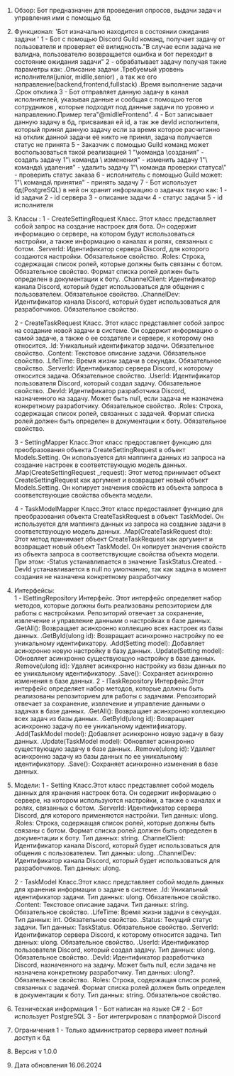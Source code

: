 1. Обзор:
    Бот предназначен для проведения опросов, выдачи задач и управления ими с помощью бд
2. Функционал:
    'Бот изначально находится в состоянии ожидания задачи '
    1 - Бот с помощью Discord Guild команд, получает задачу от пользователя
    и проверяет её вилидность."В случае если задача не валидна, пользователю возвращается ошибка  и бот переходит в состояние ожидания задачи"
    2 - обрабатывает задачу получая такие параметры как:
    .Описание задачи
    .Требуемый уровень исполнителя(junior, midlle,senior) , а так же его направление(backend,frontend,fullstack)
    .Время выполнение задачи
    .Срок отклика
    3 - Бот отправляет данную задачу в канал исполнителей, указывая данные и сообщая с помощью тегов сотрудников , которые
    подходят под данные задачи по уровню и направлению.Пример тега"@midlleFrontend".
    4 - Бот записывает данную задачу в бд, присваивая ей id, а так же devId исполнителя, который принял данную задачу
    если за время которое расчитанно на отклик данной задачи её никто не принял, задача получается статус не принята
    5 - Заказчик с помощью Guild  команд может воспользоваться такой реализацией
    1   "\\команда \\создания" - создать задачу
    1"\\ команда \\ изменения" - изменить задачу
    1"\\ команда\\ удаления" - удалить задачу
    1"\\ команда проверки статуса\\" - проверить статус заказа 
    6 - исполнитель с помощью Guild  может:
    1"\\ команда\\ принятия" - принять задачу
    7 - Бот использует бд(PostgreSQL) в ней он хранит информацию о задачах такую как:
    1 - id  задачи
    2 - id  сервера 
    3 - описание задачи 
    4 - статус задачи
    5 - id исполнителя 
3. Классы :
    1 - CreateSettingRequest Класс. Этот класс представляет собой запрос на создание настроек для бота. Он содержит информацию о сервере, на котором будут использоваться настройки, а также информацию о каналах и ролях, связанных с ботом.
    .ServerId: Идентификатор сервера Discord, для которого создаются настройки. Обязательное свойство.
    .Roles: Строка, содержащая список ролей, которые должны быть связаны с ботом. Обязательное свойство. Формат списка ролей должен быть определен в документации к боту.
    .ChannelClient: Идентификатор канала Discord, который будет использоваться для общения с пользователем. Обязательное свойство.
    .ChannelDev: Идентификатор канала Discord, который будет использоваться для разработчиков. Обязательное свойство.

    2 - CreateTaskRequest Класс. Этот класс представляет собой запрос на создание новой задачи в системе. Он содержит информацию о самой задаче, а также о ее создателе и сервере, к которому она относится.
    .Id: Уникальный идентификатор задачи. Обязательное свойство.
    .Content: Текстовое описание задачи. Обязательное свойство.
    .LifeTime: Время жизни задачи в секундах. Обязательное свойство.
    .ServerId: Идентификатор сервера Discord, к которому относится задача. Обязательное свойство.
    .UserId: Идентификатор пользователя Discord, который создал задачу. Обязательное свойство.
    .DevId: Идентификатор разработчика Discord, назначенного на задачу. Может быть null, если задача не назначена конкретному разработчику. Обязательное свойство.
    .Roles: Строка, содержащая список ролей, связанных с задачей. Формат списка ролей должен быть определен в документации к боту. Обязательное свойство.

    3 - SettingMapper Класс.Этот класс предоставляет функцию для преобразования объекта CreateSettingRequest в объект Models.Setting. Он используется для маппинга данных из запроса на создание настроек в соответствующую модель данных.
    .Map(CreateSettingRequest _request): Этот метод принимает объект CreateSettingRequest как аргумент и возвращает новый объект Models.Setting. Он копирует значения свойств из объекта запроса в соответствующие свойства объекта модели.

    4 - TaskModelMapper Класс.Этот класс предоставляет функцию для преобразования объекта CreateTaskRequest в объект TaskModel. Он используется для маппинга данных из запроса на создание задачи в соответствующую модель данных.
    .Map(CreateTaskRequest dto): Этот метод принимает объект CreateTaskRequest как аргумент и возвращает новый объект TaskModel. Он копирует значения свойств из объекта запроса в соответствующие свойства объекта модели. При этом:
    -Status устанавливается в значение TaskStatus.Created.
    -DevId устанавливается в null по умолчанию, так как задача в момент создания не назначена конкретному разработчику

4. Интерфейсы:  
    1 - ISettingRepository Интерфейс.
    Этот интерфейс определяет набор методов, которые должны быть реализованы репозиторием для работы с настройками. Репозиторий отвечает за сохранение, извлечение и управление данными о настройках в базе данных.
    .GetAll(): Возвращает асинхронно коллекцию всех настроек из базы данных.
    .GetById(ulong id): Возвращает асинхронно настройку по ее уникальному идентификатору.
    .Add(Setting model): Добавляет асинхронно новую настройку в базу данных.
    .Update(Setting model): Обновляет асинхронно существующую настройку в базе данных.
    .Remove(ulong id): Удаляет асинхронно настройку из базы данных по ее уникальному идентификатору.
    .Save(): Сохраняет асинхронно изменения в базе данных.
    2 - ITaskRepository Интерфейс.Этот интерфейс определяет набор методов, которые должны быть реализованы репозиторием для работы с задачами. Репозиторий отвечает за сохранение, извлечение и управление данными о задачах в базе данных.
    .GetAll(): Возвращает асинхронно коллекцию всех задач из базы данных.
    .GetById(ulong id): Возвращает асинхронно задачу по ее уникальному идентификатору.
    .Add(TaskModel model): Добавляет асинхронно новую задачу в базу данных.
    .Update(TaskModel model): Обновляет асинхронно существующую задачу в базе данных.
    .Remove(ulong id): Удаляет асинхронно задачу из базы данных по ее уникальному идентификатору.
    .Save(): Сохраняет асинхронно изменения в базе данных.

5. Модели:
    1 - Setting Класс.Этот класс представляет собой модель данных для хранения настроек бота. Он содержит информацию о сервере, на котором используются настройки, а также о каналах и ролях, связанных с ботом.
    .ServerId: Идентификатор сервера Discord, для которого применяются настройки. Тип данных: ulong.
    .Roles: Строка, содержащая список ролей, которые должны быть связаны с ботом. Формат списка ролей должен быть определен в документации к боту. Тип данных: string.
    .ChannelClient: Идентификатор канала Discord, который будет использоваться для общения с пользователем. Тип данных: ulong.
    .ChannelDev: Идентификатор канала Discord, который будет использоваться для разработчиков. Тип данных: ulong.

    2 - TaskModel Класс.Этот класс представляет собой модель данных для хранения информации о задаче в системе.
    .Id: Уникальный идентификатор задачи. Тип данных: ulong. Обязательное свойство.
    .Content: Текстовое описание задачи. Тип данных: string. Обязательное свойство.
    .LifeTime: Время жизни задачи в секундах. Тип данных: int. Обязательное свойство.
    .Status: Текущий статус задачи. Тип данных: TaskStatus. Обязательное свойство.
    .ServerId: Идентификатор сервера Discord, к которому относится задача. Тип данных: ulong. Обязательное свойство.
    .UserId: Идентификатор пользователя Discord, который создал задачу. Тип данных: ulong. Обязательное свойство.
    .DevId: Идентификатор разработчика Discord, назначенного на задачу. Может быть null, если задача не назначена конкретному разработчику. Тип данных: ulong?. Обязательное свойство.
    .Roles: Строка, содержащая список ролей, связанных с задачей. Формат списка ролей должен быть определен в документации к боту. Тип данных: string. Обязательное свойство.

6. Техническая информация
    1 - Бот написан на языке C#
    2 - Бот использует PostgreSQL
    3 - Бот интегрирован с платформой Discord
7. Ограничения 
    1 - Только администратор сервера имеет полный доступ к бд
8. Версия
    v 1.0.0
9. Дата обновления
    16.06.2024
